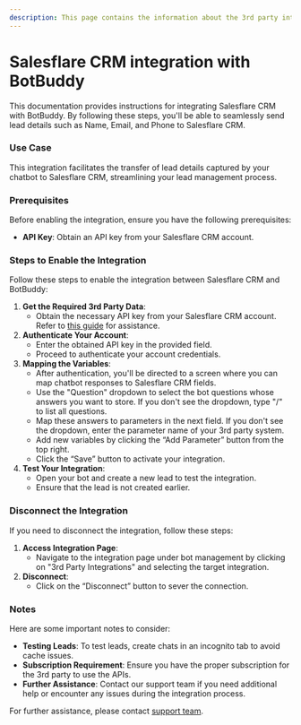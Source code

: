 ```yaml
---
description: This page contains the information about the 3rd party integrations.
---
```


# Salesflare CRM integration with BotBuddy

This documentation provides instructions for integrating Salesflare CRM with BotBuddy. By following these steps, you'll be able to seamlessly send lead details such as Name, Email, and Phone to Salesflare CRM.

### Use Case

This integration facilitates the transfer of lead details captured by your chatbot to Salesflare CRM, streamlining your lead management process.

### Prerequisites

Before enabling the integration, ensure you have the following prerequisites:

* **API Key**: Obtain an API key from your Salesflare CRM account.

### Steps to Enable the Integration

Follow these steps to enable the integration between Salesflare CRM and BotBuddy:

1. **Get the Required 3rd Party Data**:
   * Obtain the necessary API key from your Salesflare CRM account. Refer to [this guide](https://howto.salesflare.com/en/articles/1017460-do-you-have-an-api) for assistance.
2. **Authenticate Your Account**:
   * Enter the obtained API key in the provided field.
   * Proceed to authenticate your account credentials.
3. **Mapping the Variables**:
   * After authentication, you'll be directed to a screen where you can map chatbot responses to Salesflare CRM fields.
   * Use the "Question" dropdown to select the bot questions whose answers you want to store. If you don't see the dropdown, type "/" to list all questions.
   * Map these answers to parameters in the next field. If you don't see the dropdown, enter the parameter name of your 3rd party system.
   * Add new variables by clicking the “Add Parameter” button from the top right.
   * Click the “Save” button to activate your integration.
4. **Test Your Integration**:
   * Open your bot and create a new lead to test the integration.
   * Ensure that the lead is not created earlier.

### Disconnect the Integration

If you need to disconnect the integration, follow these steps:

1. **Access Integration Page**:
   * Navigate to the integration page under bot management by clicking on "3rd Party Integrations" and selecting the target integration.
2. **Disconnect**:
   * Click on the “Disconnect” button to sever the connection.

### Notes

Here are some important notes to consider:

* **Testing Leads**: To test leads, create chats in an incognito tab to avoid cache issues.
* **Subscription Requirement**: Ensure you have the proper subscription for the 3rd party to use the APIs.
* **Further Assistance**: Contact our support team if you need additional help or encounter any issues during the integration process.

For further assistance, please contact [support team](mailto:support@example.com).
